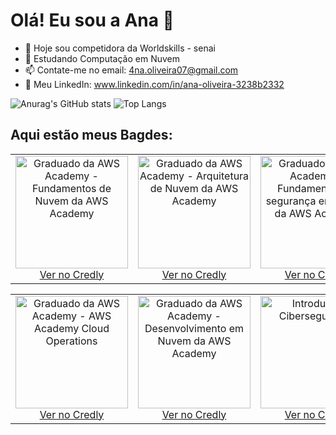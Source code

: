 # Olá! Eu sou a Ana 👋

- 🔭 Hoje sou competidora da Worldskills - senai
- 🌱 Estudando Computação em Nuvem
- 📫 Contate-me no email: 4na.oliveira07@gmail.com
- 💼 Meu LinkedIn: www.linkedin.com/in/ana-oliveira-3238b2332


 ![Anurag's GitHub stats](https://github-readme-stats.vercel.app/api?username=anaoliveira07&show_icons=true&theme=tokyonight)
 ![Top Langs](https://github-readme-stats.vercel.app/api/top-langs/?username=anaoliveira07&layout=compact&theme=tokyonight)

## Aqui estão meus Bagdes:

<div align="center">
  <table>
    <tr>
      <td align="center">
        <img src="https://images.credly.com/size/680x680/images/73e4a58b-a8ef-41a3-a7db-9183dd269882/image.png" alt="Graduado da AWS Academy - Fundamentos de Nuvem da AWS Academy" width="180"/>
        <br/>
        <a href="https://www.credly.com/badges/9f2a350f-8603-4da2-bebd-52f3c2f5261f/public_url" target="_blank">Ver no Credly</a>
      </td>
      <td align="center">
        <img src="https://images.credly.com/size/680x680/images/2f7b0627-48a0-4894-8d46-3245bdfe0463/image.png" alt="Graduado da AWS Academy - Arquitetura de Nuvem da AWS Academy" width="180"/>
        <br/>
        <a href="https://www.credly.com/badges/ba0b0a02-2322-4636-ba77-a6c11b88ba7b/public_url" target="_blank">Ver no Credly</a>
      </td>
      <td align="center">
        <img src="https://images.credly.com/size/680x680/images/81fad72d-a948-409f-a979-0c1bf67b39ab/image.png" alt="Graduado da AWS Academy - Fundamentos de segurança em nuvem da AWS Academy" width="180"/>
        <br/>
        <a href="https://www.credly.com/badges/d44f4e44-5b43-4007-b90d-ec2cf4ab35b9/public_url" target="_blank">Ver no Credly</a>
      </td>
    </tr>
  </table>
</div>

<div align="center">
  <table>
    <tr>
      <td align="center">
        <img src="https://images.credly.com/size/680x680/images/fa80f3f2-0383-4d44-8c14-099e2eb3be36/image.png" alt="Graduado da AWS Academy - AWS Academy Cloud Operations" width="180"/>
        <br/>
        <a href="https://www.credly.com/badges/333e32ec-9d7e-4cd2-8659-dff6162e59a1/public_url" target="_blank">Ver no Credly</a>
      </td>
      <td align="center">
        <img src="https://images.credly.com/size/680x680/images/119182cf-ca68-495a-a415-bff62dfdcc7e/image.png" alt="Graduado da AWS Academy - Desenvolvimento em Nuvem da AWS Academy" width="180"/>
        <br/>
        <a href="https://www.credly.com/badges/1a739a7b-2d50-4852-9f3a-1a6b25820131/public_url" target="_blank">Ver no Credly</a>
      </td>
      <td align="center">
        <img src="https://images.credly.com/size/680x680/images/af8c6b4e-fc31-47c4-8dcb-eb7a2065dc5b/I2CS__1_.png" alt="Introdução à Cibersegurança" width="180"/>
        <br/>
        <a href="https://www.credly.com/badges/224183b2-6d1b-41b2-903c-8716fe898eff/public_url" target="_blank">Ver no Credly</a>
      </td>
    </tr>
  </table>
</div>

